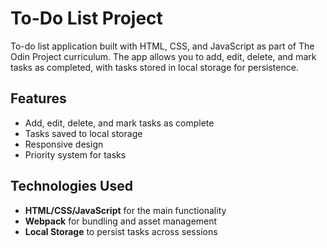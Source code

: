 # To-Do List Project

To-do list application built with HTML, CSS, and JavaScript as part of The Odin Project curriculum. The app allows you to add, edit, delete, and mark tasks as completed, with tasks stored in local storage for persistence.

## Features

- Add, edit, delete, and mark tasks as complete
- Tasks saved to local storage
- Responsive design
- Priority system for tasks

## Technologies Used

- **HTML/CSS/JavaScript** for the main functionality
- **Webpack** for bundling and asset management
- **Local Storage** to persist tasks across sessions
